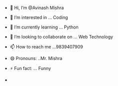 - 👋 Hi, I’m @Avinash Mishra
- 👀 I’m interested in ... Coding
- 🌱 I’m currently learning ... Python
- 💞️ I’m looking to collaborate on ... Web Technology
- 📫 How to reach me ...9839407909
- 😄 Pronouns: ..Mr. Mishra
- ⚡ Fun fact: ... Funny

- 

<!---
Omitexpert/Omitexpert is a ✨ special ✨ repository because its `README.md` (this file) appears on your GitHub profile.
You can click the Preview link to take a look at your changes.
--->

